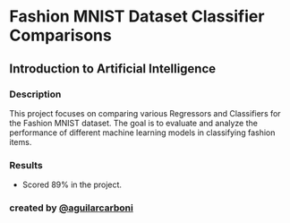 # Fashion MNIST Dataset Classifier Comparisons

## Introduction to Artificial Intelligence

### Description

This project focuses on comparing various Regressors and Classifiers for the Fashion MNIST dataset. The goal is to evaluate and analyze the performance of different machine learning models in classifying fashion items.

### Results
- Scored 89% in the project.

### created by [@aguilarcarboni](https://github.com/aguilarcarboni/)
